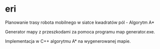 # eri

Planowanie trasy robota mobilnego w siatce kwadratów pól - Algorytm A*

Generator mapy z przeszkodami za pomoca programu map generator.exe.

Implementacja w C++ algorytmu A* na wygenerowanej mapie.
